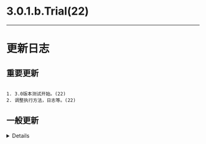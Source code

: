 
# 3.0.1.b.Trial(22)

---

# 更新日志

## 重要更新

```

1. 3.0版本测试开始。(22)
2. 调整执行方法，日志等。(22)

```

## 一般更新

<details>

```

1. 暂无

```

---

# 关于

- 作者：[酷安@柊疏柚](http://www.coolapk.com/u/11696005) [GitHub@柊芸芸](https://github.com/HiiragiYunyun)

- 模块地址：[GitHub](https://github.com/HiiragiYunyun/Dex2oatRUN)


